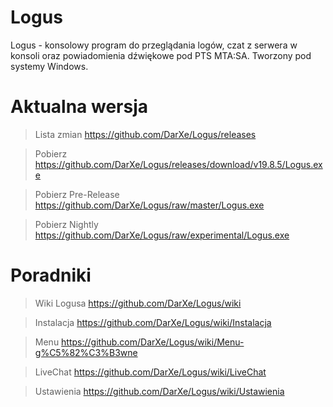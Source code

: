 # Logus
Logus - konsolowy program do przeglądania logów, czat z serwera w konsoli oraz powiadomienia dźwiękowe pod PTS MTA:SA. Tworzony pod systemy Windows.
# Aktualna wersja
> Lista zmian https://github.com/DarXe/Logus/releases

> Pobierz https://github.com/DarXe/Logus/releases/download/v19.8.5/Logus.exe

> Pobierz Pre-Release https://github.com/DarXe/Logus/raw/master/Logus.exe

> Pobierz Nightly https://github.com/DarXe/Logus/raw/experimental/Logus.exe

# Poradniki
> Wiki Logusa https://github.com/DarXe/Logus/wiki

> Instalacja https://github.com/DarXe/Logus/wiki/Instalacja

> Menu https://github.com/DarXe/Logus/wiki/Menu-g%C5%82%C3%B3wne

> LiveChat https://github.com/DarXe/Logus/wiki/LiveChat

> Ustawienia https://github.com/DarXe/Logus/wiki/Ustawienia
